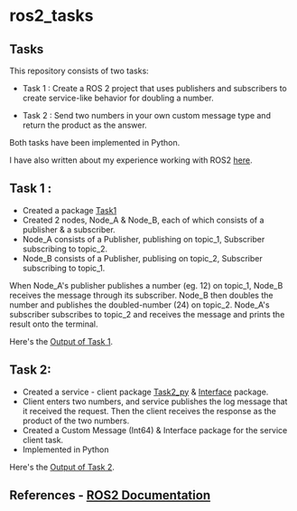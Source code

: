 # ros2_tasks

## Tasks
This repository consists of two tasks: 

- Task 1 : Create a ROS 2 project that uses publishers and subscribers to create service-like behavior for doubling a number.

- Task 2 : Send two numbers in your own custom message type and return the product as the answer.

Both tasks have been implemented in Python.

I have also written about my experience working with ROS2 [here](https://docs.google.com/document/d/1zQZfwXNsjbbSKEoRKHoLCIwhQXHF-vVJWha1dMV28Hs/edit?usp=sharing).

## Task 1 : 

- Created a package [Task1](https://github.com/withoutwaxaryan/ros2_tasks/tree/main/task1)
- Created 2 nodes, Node_A & Node_B, each of which consists of a publisher & a subscriber.
- Node_A consists of a Publisher, publishing on topic_1, Subscriber subscribing to topic_2.
- Node_B consists of a Publisher, publising on topic_2, Subscriber subscribing to topic_1.

When Node_A's publisher publishes a number (eg. 12) on topic_1, Node_B receives the message through its subscriber. Node_B then doubles the number and publishes
the doubled-number (24) on topic_2. Node_A's subscriber subscribes to topic_2 and receives the message and prints the result onto the terminal.

Here's the [Output of Task 1](https://github.com/withoutwaxaryan/ros2_tasks/blob/main/Outputs/task1.png).

## Task 2: 

- Created a service - client package [Task2_py](https://github.com/withoutwaxaryan/ros2_tasks/tree/main/task2_py) & [Interface](https://github.com/withoutwaxaryan/ros2_tasks/tree/main/interface) package.
- Client enters two numbers, and service publishes the log message that it received the request. Then the client receives the response as the product of the two numbers.
- Created a Custom Message (Int64) & Interface package for the service client task.
- Implemented in Python

Here's the [Output of Task 2](https://github.com/withoutwaxaryan/ros2_tasks/blob/main/Outputs/task2.png).


## References - [ROS2 Documentation](https://docs.ros.org/en/foxy/index.html)
